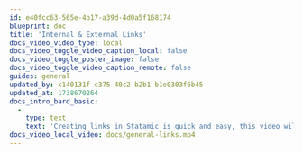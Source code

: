 ```yaml
---
id: e40fcc63-565e-4b17-a39d-4d0a5f168174
blueprint: doc
title: 'Internal & External Links'
docs_video_video_type: local
docs_video_toggle_video_caption_local: false
docs_video_toggle_poster_image: false
docs_video_toggle_video_caption_remote: false
guides: general
updated_by: c140131f-c375-40c2-b2b1-b1e0303f6b45
updated_at: 1738670264
docs_intro_bard_basic:
  -
    type: text
    text: 'Creating links in Statamic is quick and easy, this video will show you how to add five types of links.'
docs_video_local_video: docs/general-links.mp4
---
```

